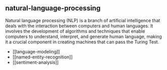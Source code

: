 ## natural-language-processing
Natural language processing (NLP) is a branch of artificial intelligence that deals with the interaction between computers and human languages. It involves the development of algorithms and techniques that enable computers to understand, interpret, and generate human language, making it a crucial component in creating machines that can pass the Turing Test.


- [[language-modeling]]
- [[named-entity-recognition]]
- [[sentiment-analysis]]